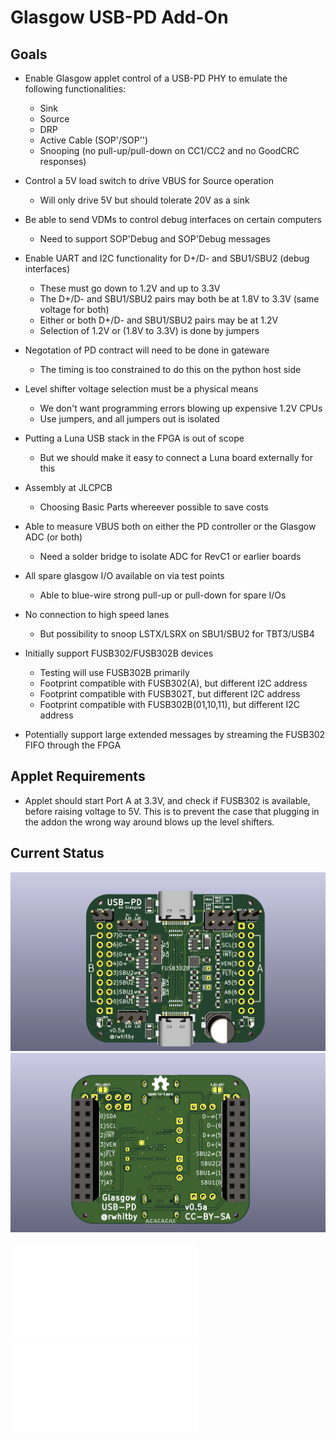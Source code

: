 # Glasgow USB-PD Add-On

## Goals

- Enable Glasgow applet control of a USB-PD PHY to emulate the following functionalities:
  - Sink
  - Source
  - DRP
  - Active Cable (SOP'/SOP'')
  - Snooping (no pull-up/pull-down on CC1/CC2 and no GoodCRC responses)

- Control a 5V load switch to drive VBUS for Source operation
  - Will only drive 5V but should tolerate 20V as a sink

- Be able to send VDMs to control debug interfaces on certain computers
  - Need to support SOP'Debug and SOP'Debug messages

- Enable UART and I2C functionality for D+/D- and SBU1/SBU2 (debug interfaces)
  - These must go down to 1.2V and up to 3.3V
  - The D+/D- and SBU1/SBU2 pairs may both be at 1.8V to 3.3V (same voltage for both)
  - Either or both D+/D- and SBU1/SBU2 pairs may be at 1.2V
  - Selection of 1.2V or (1.8V to 3.3V) is done by jumpers

- Negotation of PD contract will need to be done in gateware
  - The timing is too constrained to do this on the python host side

- Level shifter voltage selection must be a physical means
  - We don't want programming errors blowing up expensive 1.2V CPUs
  - Use jumpers, and all jumpers out is isolated

- Putting a Luna USB stack in the FPGA is out of scope
  - But we should make it easy to connect a Luna board externally for this

- Assembly at JLCPCB
  - Choosing Basic Parts whereever possible to save costs

- Able to measure VBUS both on either the PD controller or the Glasgow ADC (or both)
  - Need a solder bridge to isolate ADC for RevC1 or earlier boards

- All spare glasgow I/O available on via test points
  - Able to blue-wire strong pull-up or pull-down for spare I/Os

- No connection to high speed lanes
  - But possibility to snoop LSTX/LSRX on SBU1/SBU2 for TBT3/USB4

- Initially support FUSB302/FUSB302B devices
  - Testing will use FUSB302B primarily
  - Footprint compatible with FUSB302(A), but different I2C address
  - Footprint compatible with FUSB302T, but different I2C address
  - Footprint compatible with FUSB302B(01,10,11), but different I2C address

- Potentially support large extended messages by streaming the FUSB302 FIFO through the FPGA

## Applet Requirements

- Applet should start Port A at 3.3V, and check if FUSB302 is
  available, before raising voltage to 5V.  This is to prevent the
  case that plugging in the addon the wrong way around blows up the
  level shifters.

## Current Status

![front](./usb-pd-addon-front.png)
![back](./usb-pd-addon-back.png)

![schematic](./usb-pd-addon.pdf)
![pcb](./usb-pd-addon-pcb.pdf)
